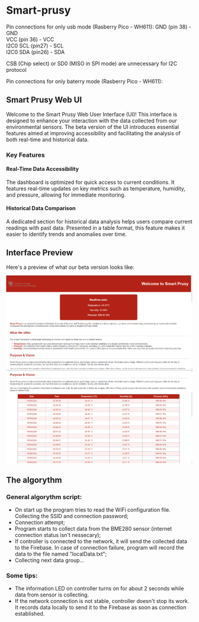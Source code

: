 # Smart-prusy

Pin connections for only usb mode (Rasberry Pico - WH611):
GND (pin 38) - GND\
VCC (pin 36) - VCC\
I2C0 SCL (pin27) - SCL\
I2C0 SDA (pin26) - SDA

CSB (Chip select) or SD0 (MISO in SPI mode) are unnecessary for I2C protocol

Pin connections for only baterry mode (Rasberry Pico - WH611):

## Smart Prusy Web UI

Welcome to the Smart Prusy Web User Interface (UI)! This interface is designed to enhance your interaction with the data collected from our environmental sensors. The beta version of the UI introduces essential features aimed at improving accessibility and facilitating the analysis of both real-time and historical data.

### Key Features

#### Real-Time Data Accessibility
The dashboard is optimized for quick access to current conditions. It features real-time updates on key metrics such as temperature, humidity, and pressure, allowing for immediate monitoring.

#### Historical Data Comparison
A dedicated section for historical data analysis helps users compare current readings with past data. Presented in a table format, this feature makes it easier to identify trends and anomalies over time.

## Interface Preview

Here's a preview of what our beta version looks like:

![Smart Prusy Web UI](https://github.com/DieMon-dev/Smart-prusy/blob/main/ReadmeImages/UIscreen1.png)
![Smart Prusy Web UI](https://github.com/DieMon-dev/Smart-prusy/blob/main/ReadmeImages/UIscreen2.png)


## The algorythm
### General algorythm script:
- On start up the program tries to read the WiFi configuration file. Collecting the SSID and connection password;
- Connection attempt;
- Program starts to collect data from the BME280 sensor (internet connection status isn't nessecary);
- If controller is connected to the network, it will send the collected data to the Firebase. In case of connection failure, program will record the data to the file named "localData.txt";
- Collecting next data group...

### Some tips:
- The information LED on controller turns on for about 2 seconds while data from sensor is collecting.
- If the network connection is not stable, controller doesn't stop its work.  It records data locally to send it to the Firebase as soon as connection established. 


